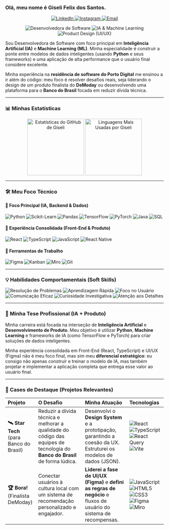 ### Olá, meu nome é Giseli Felix dos Santos.

<p align="center">
  <a href="https://www.linkedin.com/in/[https://www.linkedin.com/in/giseli-felix-1a6aa525a/]" target="\_blank">
    <img alt="LinkedIn" src="https://img.shields.io/badge/LinkedIn-Giseli_Felix-8A2BE2?style=flat&logo=linkedin">
  </a>
  <a href="https://www.instagram.com/[https://www.instagram.com/developergiseli/?utm_source=qr&igsh=MTU0cDBxMTZlcmU0bw%3D%3D#]" target="\_blank">
    <img alt="Instagram" src="https://img.shields.io/badge/C778DD?style=flat&logo=instagram">
  </a>
  <a href="mailto:giseli2025@gmail.com" target="\_blank">
    <img alt="Email" src="https://img.shields.io/badge/Email-giseli2025@gmail.com-F5DEB3?style=flat&logo=gmail&logoColor=black&color=black">
  </a>
</p>

<p align="center">
  <img alt="Desenvolvedora de Software" src="https://img.shields.io/badge/Desenvolvedora_de_Software-8A2BE2?style=flat">
  <img alt="IA & Machine Learning" src="https://img.shields.io/badge/IA_&_Machine_Learning-C778DD?style=flat">
  <img alt="Product Design (UI/UX)" src="https://img.shields.io/badge/Product_Design_(UI/UX)-F5DEB3?style=flat&logoColor=black&color=black">
</p>

Sou Desenvolvedora de Software com foco principal em **Inteligência Artificial (IA)** e **Machine Learning (ML)**. Minha especialidade é construir a ponte entre modelos de dados inteligentes (usando **Python** e seus frameworks) e uma aplicação de alta performance que o usuário final considere excelente.

Minha experiência na **residência de software do Porto Digital** me ensinou a ir além do código: meu foco é resolver desafios reais, seja liderando o design de um produto finalista do **DeModay** ou desenvolvendo uma plataforma para o **Banco do Brasil** focada em reduzir dívida técnica.

---

### 📊 Minhas Estatísticas

<p align="center">
  <img 
    height="180em"
    src="https://github-readme-stats.vercel.app/api?username=[SEU_USUARIO_GITHUB_AQUI]&show_icons=true&hide_border=true&title_color=8A2BE2&icon_color=C778DD&text_color=F5DEB3&bg_color=1F1A2A&count_private=true&include_all_commits=true" 
    alt="Estatísticas do GitHub de Giseli" 
  />
  <img 
    height="180em"
    src="https://github-readme-stats.vercel.app/api/top-langs/?username=[SEU_USUARIO_GITHUB_AQUI]&layout=compact&hide_border=true&title_color=8A2BE2&text_color=F5DEB3&bg_color=1F1A2A&langs_count=6&theme=transparent" 
    alt="Linguagens Mais Usadas por Giseli"
  />
</p>

---

### 🛠️ Meu Foco Técnico

#### 💜 Foco Principal (IA, Backend & Dados)
<p>
  <img alt="Python" src="https://img.shields.io/badge/Python-8A2BE2?style=flat&logo=python">
  <img alt="Scikit-Learn" src="https://img.shields.io/badge/Scikit_Learn-8A2BE2?style=flat&logo=scikitlearn">
  <img alt="Pandas" src="https://img.shields.io/badge/Pandas-8A2BE2?style=flat&logo=pandas">
  <img alt="TensorFlow" src="https://img.shields.io/badge/TensorFlow-8A2BE2?style=flat&logo=tensorflow">
  <img alt="PyTorch" src="https://img.shields.io/badge/PyTorch-8A2BE2?style=flat&logo=pytorch">
  <img alt="Java" src="https://img.shields.io/badge/Java-8A2BE2?style=flat&logo=openjdk">
  <img alt="SQL" src="https://img.shields.io/badge/SQL-8A2BE2?style=flat&logo=mysql">
</p>

#### 🌸 Experiência Consolidada (Front-End & Produto)
<p>
  <img alt="React" src="https://img.shields.io/badge/React-C778DD?style=flat&logo=react">
  <img alt="TypeScript" src="https://img.shields.io/badge/TypeScript-C778DD?style=flat&logo=typescript">
  <img alt="JavaScript" src="https://img.shields.io/badge/JavaScript-C778DD?style=flat&logo=javascript">
  <img alt="React Native" src="https://img.shields.io/badge/React_Native-C778DD?style=flat&logo=react">
</p>

#### 🥖 Ferramentas de Trabalho
<p>
  <img alt="Figma" src="https://img.shields.io/badge/Figma-F5DEB3?style=flat&logo=figma&logoColor=black&color=black">
  <img alt="Kanban" src="https://img.shields.io/badge/Kanban-F5DEB3?style=flat&logo=trello&logoColor=black&color=black">
  <img alt="Miro" src="https://img.shields.io/badge/Miro-F5DEB3?style=flat&logo=miro&logoColor=black&color=black">
  <img alt="Git" src="https://img.shields.io/badge/Git-F5DEB3?style=flat&logo=git&logoColor=black&color=black">
</P>

---

### 💡 Habilidades Comportamentais (Soft Skills)

<p>
  <img alt="Resolução de Problemas" src="https://img.shields.io/badge/Resolução_de_Problemas-8A2BE2?style=flat">
  <img alt="Aprendizagem Rápida" src="https://img.shields.io/badge/Aprendizagem_Rápida-8A2BE2?style=flat">
  <img alt="Foco no Usuário" src="https://img.shields.io/badge/Foco_no_Usuário-C778DD?style=flat">
  <img alt="Comunicação Eficaz" src="https://img.shields.io/badge/Comunicação_Eficaz-C778DD?style=flat">
  <img alt="Curiosidade Investigativa" src="https://img.shields.io/badge/Curiosidade_Investigativa-F5DEB3?style=flat&logoColor=black&color=black">
  <img alt="Atenção aos Detalhes" src="https://img.shields.io/badge/Atenção_aos_Detalhes-F5DEB3?style=flat&logoColor=black&color=black">
</p>

---

### 🎯 Minha Tese Profissional (IA + Produto)

Minha carreira está focada na interseção de **Inteligência Artificial** e **Desenvolvimento de Produto**. Meu objetivo é utilizar **Python**, **Machine Learning** e frameworks de IA (como TensorFlow e PyTorch) para criar soluções de dados inteligentes.

Minha experiência consolidada em Front-End (React, TypeScript) e UI/UX (Figma) não é meu foco final, mas sim meu **diferencial estratégico**: eu consigo não apenas construir e treinar o modelo de IA, mas também projetar e implementar a aplicação completa que entrega esse valor ao usuário final.

---

### 🚀 Cases de Destaque (Projetos Relevantes)

| Projeto | O Desafio | Minha Atuação | Tecnologias |
| :--- | :--- | :--- | :--- |
| **🛰️ Star Tech** <br> (para Banco do Brasil) | Reduzir a dívida técnica e melhorar a qualidade do código das equipes de tecnologia do **Banco do Brasil** de forma lúdica. | Desenvolvi o **Design System** e a prototipação, garantindo a coesão da UX. Estruturei os modelos de dados (JSON). | <img alt="React" src="https://img.shields.io/badge/React-8A2BE2?style=flat&logo=react"> <img alt="TypeScript" src="https://img.shields.io/badge/TypeScript-C778DD?style=flat&logo=typescript"> <img alt="React Query" src="https://img.shields.io/badge/React_Query-8A2BE2?style=flat&logo=reactquery"> <img alt="Vite" src="https://img.shields.io/badge/Vite-F5DEB3?style=flat&logo=vite&logoColor=black&color=black"> |
| **🏆 Bora!** <br> (Finalista DeModay) | Conectar usuários à cultura local com um sistema de recomendação personalizado e engajador. | **Liderei a fase de UI/UX (Figma)** e **defini as regras de negócio** e fluxos de usuário do sistema de recompensas. | <img alt="JavaScript" src="https://img.shields.io/badge/JavaScript-8A2BE2?style=flat&logo=javascript"> <img alt="HTML5" src="https://img.shields.io/badge/HTML5-C778DD?style=flat&logo=html5"> <img alt="CSS3" src="https://img.shields.io/badge/CSS3-C778DD?style=flat&logo=css3"> <img alt="Figma" src="https://img.shields.io/badge/Figma-F5DEB3?style=flat&logo=figma&logoColor=black&color=black"> <img alt="Miro" src="https://img.shields.io/badge/Miro-F5DEB3?style=flat&logo=miro&logoColor=black&color=black"> |
